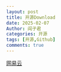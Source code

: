 ```yaml
---
layout: post
title: 开源Download
date: 2025-02-07
Author: 阎子君
categories: 开源
tags: [开源,Github]
comments: true
---
```


[网易云](https://api.toubiec.cn/wyapi.html "网易云单曲无损下载")
